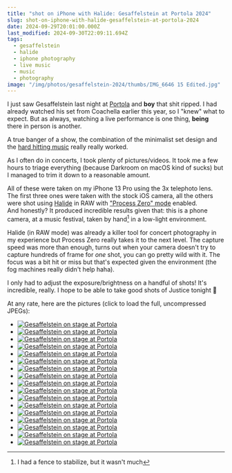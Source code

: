 ```yaml
---
title: "shot on iPhone with Halide: Gesaffelstein at Portola 2024"
slug: shot-on-iphone-with-halide-gesaffelstein-at-portola-2024
date: 2024-09-29T20:01:00.000Z
last_modified: 2024-09-30T22:09:11.694Z
tags:
  - gesaffelstein
  - halide
  - iphone photography
  - live music
  - music
  - photography
image: "/img/photos/gesaffelstein-2024/thumbs/IMG_6646 15 Edited.jpg"
---
```


I just saw Gesaffelstein last night at [Portola](https://portolamusicfestival.com/) and **boy** that shit ripped. I had already watched his set from Coachella earlier this year, so I "knew" what to expect. But as always, watching a live performance is one thing, **being** there in person is another.

A true banger of a show, the combination of the minimalist set design and the [hard hitting music](https://www.youtube.com/watch?v=4HnUmZOjsyU) really really worked.

As I often do in concerts, I took plenty of pictures/videos. It took me a few hours to triage everything (because Darkroom on macOS kind of sucks) but I managed to trim it down to a reasonable amount.

All of these were taken on my iPhone 13 Pro using the 3x telephoto lens. The first three ones were taken with the stock iOS camera, all the others were shot using [Halide](https://halide.cam/) in RAW with ["Process Zero" mode](https://www.lux.camera/introducing-process-zero-for-iphone/) enabled.  
And honestly? It produced incredible results given that: this is a phone camera, at a music festival, taken by hand[^1] in a low-light environment.

Halide (in RAW mode) was already a killer tool for concert photography in my experience but Process Zero really takes it to the next level. The capture speed was more than enough, turns out when your camera doesn't try to capture hundreds of frame for _one_ shot, you can go pretty wild with it. The focus was a bit hit or miss but that's expected given the environment (the fog machines really didn't help haha).

I only had to adjust the exposure/brightness on a handful of shots! It's incredible, really. I hope to be able to take good shots of Justice tonight 🤞

At any rate, here are the pictures (click to load the full, uncompressed JPEGs):

<div class="gallery">
  <ul>
    <li><a href="/img/photos/gesaffelstein-2024/IMG_6415%201%20Edited.jpg"><img loading="lazy" src="/img/photos/gesaffelstein-2024/thumbs/IMG_6415%201%20Edited.jpg" alt="Gesaffelstein on stage at Portola"></a></li>
    <li><a href="/img/photos/gesaffelstein-2024/IMG_6447%202%20Edited.jpg"><img loading="lazy" src="/img/photos/gesaffelstein-2024/thumbs/IMG_6447%202%20Edited.jpg" alt="Gesaffelstein on stage at Portola"></a></li>
    <li><a href="/img/photos/gesaffelstein-2024/IMG_6497%203%20Edited.jpg"><img loading="lazy" src="/img/photos/gesaffelstein-2024/thumbs/IMG_6497%203%20Edited.jpg" alt="Gesaffelstein on stage at Portola"></a></li>
    <li><a href="/img/photos/gesaffelstein-2024/IMG_6535%204%20Edited.jpg"><img loading="lazy" src="/img/photos/gesaffelstein-2024/thumbs/IMG_6535%204%20Edited.jpg" alt="Gesaffelstein on stage at Portola"></a></li>
    <li><a href="/img/photos/gesaffelstein-2024/IMG_6540%205%20Edited.jpg"><img loading="lazy" src="/img/photos/gesaffelstein-2024/thumbs/IMG_6540%205%20Edited.jpg" alt="Gesaffelstein on stage at Portola"></a></li>
    <li><a href="/img/photos/gesaffelstein-2024/IMG_6546%206%20Edited.jpg"><img loading="lazy" src="/img/photos/gesaffelstein-2024/thumbs/IMG_6546%206%20Edited.jpg" alt="Gesaffelstein on stage at Portola"></a></li>
    <li><a href="/img/photos/gesaffelstein-2024/IMG_6558%207%20Edited.jpg"><img loading="lazy" src="/img/photos/gesaffelstein-2024/thumbs/IMG_6558%207%20Edited.jpg" alt="Gesaffelstein on stage at Portola"></a></li>
    <li><a href="/img/photos/gesaffelstein-2024/IMG_6568%208%20Edited.jpg"><img loading="lazy" src="/img/photos/gesaffelstein-2024/thumbs/IMG_6568%208%20Edited.jpg" alt="Gesaffelstein on stage at Portola"></a></li>
    <li><a href="/img/photos/gesaffelstein-2024/IMG_6577%209%20Edited.jpg"><img loading="lazy" src="/img/photos/gesaffelstein-2024/thumbs/IMG_6577%209%20Edited.jpg" alt="Gesaffelstein on stage at Portola"></a></li>
    <li><a href="/img/photos/gesaffelstein-2024/IMG_6578%2010%20Edited.jpg"><img loading="lazy" src="/img/photos/gesaffelstein-2024/thumbs/IMG_6578%2010%20Edited.jpg" alt="Gesaffelstein on stage at Portola"></a></li>
    <li><a href="/img/photos/gesaffelstein-2024/IMG_6585%2011%20Edited.jpg"><img loading="lazy" src="/img/photos/gesaffelstein-2024/thumbs/IMG_6585%2011%20Edited.jpg" alt="Gesaffelstein on stage at Portola"></a></li>
    <li><a href="/img/photos/gesaffelstein-2024/IMG_6589%2012%20Edited.jpg"><img loading="lazy" src="/img/photos/gesaffelstein-2024/thumbs/IMG_6589%2012%20Edited.jpg" alt="Gesaffelstein on stage at Portola"></a></li>
    <li><a href="/img/photos/gesaffelstein-2024/IMG_6628%2013%20Edited.jpg"><img loading="lazy" src="/img/photos/gesaffelstein-2024/thumbs/IMG_6628%2013%20Edited.jpg" alt="Gesaffelstein on stage at Portola"></a></li>
    <li><a href="/img/photos/gesaffelstein-2024/IMG_6644%2014%20Edited.jpg"><img loading="lazy" src="/img/photos/gesaffelstein-2024/thumbs/IMG_6644%2014%20Edited.jpg" alt="Gesaffelstein on stage at Portola"></a></li>
    <li><a href="/img/photos/gesaffelstein-2024/IMG_6646%2015%20Edited.jpg"><img loading="lazy" src="/img/photos/gesaffelstein-2024/thumbs/IMG_6646%2015%20Edited.jpg" alt="Gesaffelstein on stage at Portola"></a></li>
    <li><a href="/img/photos/gesaffelstein-2024/IMG_6686%2016%20Edited.jpg"><img loading="lazy" src="/img/photos/gesaffelstein-2024/thumbs/IMG_6686%2016%20Edited.jpg" alt="Gesaffelstein on stage at Portola"></a></li>
    <li><a href="/img/photos/gesaffelstein-2024/IMG_6719%2017%20Edited.jpg"><img loading="lazy" src="/img/photos/gesaffelstein-2024/thumbs/IMG_6719%2017%20Edited.jpg" alt="Gesaffelstein on stage at Portola"></a></li>
  </ul>
</div>

[^1]: I had a fence to stabilize, but it wasn't much
